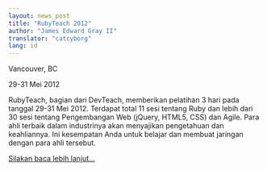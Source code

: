 ```yaml
---
layout: news_post
title: "RubyTeach 2012"
author: "James Edward Gray II"
translator: "catcyborg"
lang: id
---
```


Vancouver, BC

29-31 Mei 2012

RubyTeach, bagian dari DevTeach, memberikan pelatihan 3 hari pada tanggal
29-31 Mei 2012. Terdapat total 11 sesi tentang Ruby dan lebih dari 30
sesi tentang Pengembangan Web (jQuery, HTML5, CSS) dan Agile. Para ahli
terbaik dalam industrinya akan menyajikan pengetahuan dan keahliannya.
Ini kesempatan Anda untuk belajar dan membuat jaringan dengan para ahli
tersebut.

[Silakan baca lebih lanjut…][1]



[1]: http://devteach.com/RubyTeach/
